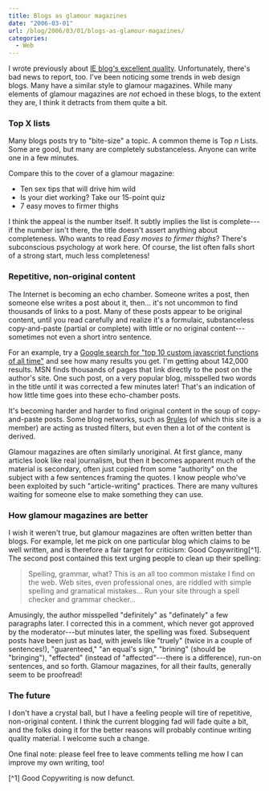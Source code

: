 ```yaml
---
title: Blogs as glamour magazines
date: "2006-03-01"
url: /blog/2006/03/01/blogs-as-glamour-magazines/
categories:
  - Web
---
```

I wrote previously about [IE blog's excellent quality](/blog/2006/02/08/ie-blog-is-a-great-experience/). Unfortunately, there's bad news to report, too. I've been noticing some trends in web design blogs. Many have a similar style to glamour magazines. While many elements of glamour magazines are *not* echoed in these blogs, to the extent they are, I think it detracts from them quite a bit.

### Top X lists

Many blogs posts try to "bite-size" a topic. A common theme is Top *n* Lists. Some are good, but many are completely substanceless. Anyone can write one in a few minutes.

Compare this to the cover of a glamour magazine:

*   Ten sex tips that will drive him wild
*   Is your diet working? Take our 15-point quiz
*   7 easy moves to firmer thighs

I think the appeal is the number itself. It subtly implies the list is complete---if the number isn't there, the title doesn't assert anything about completeness. Who wants to read *Easy moves to firmer thighs*? There's subconscious psychology at work here. Of course, the list often falls short of a strong start, much less completeness!

### Repetitive, non-original content

The Internet is becoming an echo chamber. Someone writes a post, then someone else writes a post about it, then... it's not uncommon to find thousands of links to a post. Many of these posts appear to be original content, until you read carefully and realize it's a formulaic, substanceless copy-and-paste (partial or complete) with little or no original content---sometimes not even a short intro sentence.

For an example, try a [Google search for "top 10 custom javascript functions of all time"](http://www.google.com/search?q=%22top+10+custom+javascript+functions+of+all+time%22) and see how many results you get. I'm getting about 142,000 results. MSN finds thousands of pages that link directly to the post on the author's site. One such post, on a very popular blog, misspelled two words in the title until it was corrected a few minutes later! That's an indication of how little time goes into these echo-chamber posts.

It's becoming harder and harder to find original content in the soup of copy-and-paste posts. Some blog networks, such as [9rules](http://9rules.com) (of which this site is a member) are acting as trusted filters, but even then a lot of the content is derived.

Glamour magazines are often similarly unoriginal. At first glance, many articles look like real journalism, but then it becomes apparent much of the material is secondary, often just copied from some "authority" on the subject with a few sentences framing the quotes. I know people who've been exploited by such "article-writing" practices. There are many vultures waiting for someone else to make something they can use.

### How glamour magazines are better

I wish it weren't true, but glamour magazines are often written better than blogs. For example, let me pick on one particular blog which claims to be well written, and is therefore a fair target for criticism: Good Copywriting[^1]. The second post contained this text urging people to clean up their spelling:

> Spelling, grammar, what? This is an all too common mistake I find on the web. Web sites, even professional ones, are riddled with simple spelling and gramatical mistakes... Run your site through a spell checker and grammar checker...

Amusingly, the author misspelled "definitely" as "definately" a few paragraphs later. I corrected this in a comment, which never got approved by the moderator---but minutes later, the spelling was fixed. Subsequent posts have been just as bad, with jewels like "truely" (twice in a couple of sentences!), "guarenteed," "an equal's sign," "brining" (should be "bringing"), "effected" (instead of "affected"---there is a difference), run-on sentences, and so forth. Glamour magazines, for all their faults, generally seem to be proofread!

### The future

I don't have a crystal ball, but I have a feeling people will tire of repetitive, non-original content. I think the current blogging fad will fade quite a bit, and the folks doing it for the better reasons will probably continue writing quality material. I welcome such a change.

One final note: please feel free to leave comments telling me how I can improve my own writing, too!

[^1] Good Copywriting is now defunct.
